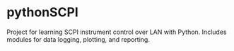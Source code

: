 # pythonSCPI
Project for learning SCPI instrument control over LAN with Python. Includes modules for data logging, plotting, and reporting.
